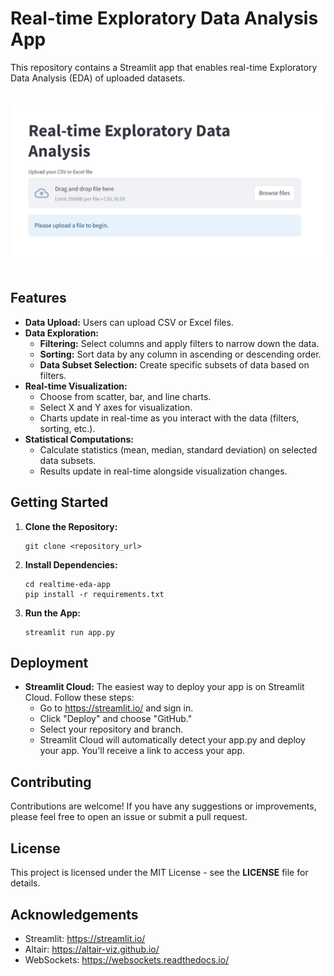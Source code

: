 <h1>Real-time Exploratory Data Analysis App</h1>

<p>This repository contains a Streamlit app that enables real-time Exploratory Data Analysis (EDA) of uploaded datasets.</p>
<img src="https://raw.githubusercontent.com/LMLK-seal/Realtime-eda-app/main/EDApp.jpg" alt="Real-time Exploratory Data Analysis App Screenshot" style="max-width: 100%; height: auto; margin: 20px 0;">
<h2>Features</h2>

<ul>
    <li><strong>Data Upload:</strong> Users can upload CSV or Excel files.</li>
    <li><strong>Data Exploration:</strong>
        <ul>
            <li><strong>Filtering:</strong> Select columns and apply filters to narrow down the data.</li>
            <li><strong>Sorting:</strong> Sort data by any column in ascending or descending order.</li>
            <li><strong>Data Subset Selection:</strong> Create specific subsets of data based on filters.</li>
        </ul>
    </li>
    <li><strong>Real-time Visualization:</strong>
        <ul>
            <li>Choose from scatter, bar, and line charts.</li>
            <li>Select X and Y axes for visualization.</li>
            <li>Charts update in real-time as you interact with the data (filters, sorting, etc.).</li>
        </ul>
    </li>
    <li><strong>Statistical Computations:</strong>
        <ul>
            <li>Calculate statistics (mean, median, standard deviation) on selected data subsets.</li>
            <li>Results update in real-time alongside visualization changes.</li>
        </ul>
    </li>
</ul>

<h2>Getting Started</h2>

<ol>
    <li><strong>Clone the Repository:</strong>
        <pre><code>git clone &lt;repository_url&gt;</code></pre>
    </li>
    <li><strong>Install Dependencies:</strong>
        <pre><code>cd realtime-eda-app
pip install -r requirements.txt</code></pre>
    </li>
    <li><strong>Run the App:</strong>
        <pre><code>streamlit run app.py</code></pre>
    </li>
</ol>

<h2>Deployment</h2>

<ul>
    <li><strong>Streamlit Cloud:</strong> The easiest way to deploy your app is on Streamlit Cloud. Follow these steps:
        <ul>
            <li>Go to <a href="https://streamlit.io/">https://streamlit.io/</a> and sign in.</li>
            <li>Click "Deploy" and choose "GitHub."</li>
            <li>Select your repository and branch.</li>
            <li>Streamlit Cloud will automatically detect your app.py and deploy your app. You'll receive a link to access your app.</li>
        </ul>
    </li>
</ul>

<h2>Contributing</h2>

<p>Contributions are welcome! If you have any suggestions or improvements, please feel free to open an issue or submit a pull request.</p>

<h2>License</h2>

<p>This project is licensed under the MIT License - see the <strong>LICENSE</strong> file for details.</p>

<h2>Acknowledgements</h2>

<ul>
    <li>Streamlit: <a href="https://streamlit.io/">https://streamlit.io/</a></li>
    <li>Altair: <a href="https://altair-viz.github.io/">https://altair-viz.github.io/</a></li>
    <li>WebSockets: <a href="https://websockets.readthedocs.io/">https://websockets.readthedocs.io/</a></li>
</ul>
